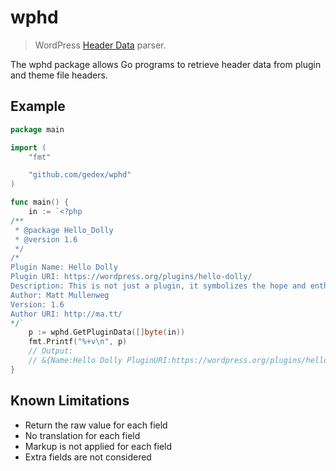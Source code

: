 wphd
====

> WordPress [Header Data](https://codex.wordpress.org/File_Header) parser.

The wphd package allows Go programs to retrieve header data from plugin and 
theme file headers.

## Example

~~~go
package main

import (
	"fmt"

	"github.com/gedex/wphd"
)

func main() {
	in := `<?php
/**
 * @package Hello_Dolly
 * @version 1.6
 */
/*
Plugin Name: Hello Dolly
Plugin URI: https://wordpress.org/plugins/hello-dolly/
Description: This is not just a plugin, it symbolizes the hope and enthusiasm of an entire generation summed up in two words sung most famously by Louis Armstrong: Hello, Dolly. When activated you will randomly see a lyric from <cite>Hello, Dolly</cite> in the upper right of your admin screen on every page.
Author: Matt Mullenweg
Version: 1.6
Author URI: http://ma.tt/
*/`
	p := wphd.GetPluginData([]byte(in))
	fmt.Printf("%+v\n", p)
	// Output:
	// &{Name:Hello Dolly PluginURI:https://wordpress.org/plugins/hello-dolly/ Version:1.6 Description:This is not just a plugin, it symbolizes the hope and enthusiasm of an entire generation summed up in two words sung most famously by Louis Armstrong: Hello, Dolly. When activated you will randomly see a lyric from <cite>Hello, Dolly</cite> in the upper right of your admin screen on every page. Author:Matt Mullenweg AuthorURI:http://ma.tt/ TextDomain: DomainPath: Network:false License: LicenseURI:}
}
~~~

## Known Limitations

* Return the raw value for each field
* No translation for each field
* Markup is not applied for each field
* Extra fields are not considered
